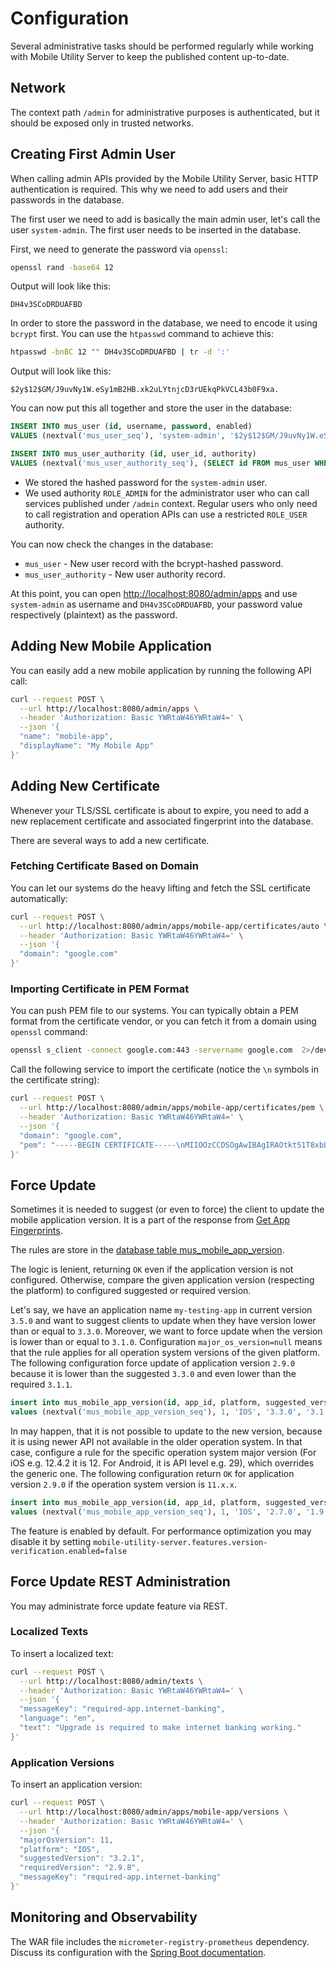 # Configuration

Several administrative tasks should be performed regularly while working with Mobile Utility Server to keep the published content up-to-date.


## Network

The context path `/admin` for administrative purposes is authenticated, but it should be exposed only in trusted networks.


## Creating First Admin User

When calling admin APIs provided by the Mobile Utility Server, basic HTTP authentication is required.
This why we need to add users and their passwords in the database.

The first user we need to add is basically the main admin user, let's call the user `system-admin`.
The first user needs to be inserted in the database.

First, we need to generate the password via `openssl`:

```sh
openssl rand -base64 12
```

Output will look like this:

```
DH4v3SCoDRDUAFBD
```

In order to store the password in the database, we need to encode it using `bcrypt` first.
You can use the `htpasswd` command to achieve this:

```sh
htpasswd -bnBC 12 "" DH4v3SCoDRDUAFBD | tr -d ':'
```

Output will look like this:

```
$2y$12$GM/J9uvNy1W.eSy1mB2HB.xk2uLYtnjcD3rUEkqPkVCL43b0F9xa.
```

You can now put this all together and store the user in the database:

```sql
INSERT INTO mus_user (id, username, password, enabled)
VALUES (nextval('mus_user_seq'), 'system-admin', '$2y$12$GM/J9uvNy1W.eSy1mB2HB.xk2uLYtnjcD3rUEkqPkVCL43b0F9xa.', true);

INSERT INTO mus_user_authority (id, user_id, authority)
VALUES (nextval('mus_user_authority_seq'), (SELECT id FROM mus_user WHERE username = 'system-admin'), 'ROLE_ADMIN');
```

- We stored the hashed password for the `system-admin` user.
- We used authority `ROLE_ADMIN` for the administrator user who can call services published under `/admin` context.
  Regular users who only need to call registration and operation APIs can use a restricted `ROLE_USER` authority.

You can now check the changes in the database:

- `mus_user` - New user record with the bcrypt-hashed password.
- `mus_user_authority` - New user authority record.

At this point, you can open [http://localhost:8080/admin/apps](http://localhost:8080/admin/apps) and use `system-admin` as username and `DH4v3SCoDRDUAFBD`, your password value respectively (plaintext) as the password.


## Adding New Mobile Application

You can easily add a new mobile application by running the following API call:

```sh
curl --request POST \
  --url http://localhost:8080/admin/apps \
  --header 'Authorization: Basic YWRtaW46YWRtaW4=' \
  --json '{
  "name": "mobile-app",
  "displayName": "My Mobile App"
}'
```

## Adding New Certificate

Whenever your TLS/SSL certificate is about to expire, you need to add a new replacement certificate and associated fingerprint into the database.

There are several ways to add a new certificate.

### Fetching Certificate Based on Domain

You can let our systems do the heavy lifting and fetch the SSL certificate automatically:

```sh
curl --request POST \
  --url http://localhost:8080/admin/apps/mobile-app/certificates/auto \
  --header 'Authorization: Basic YWRtaW46YWRtaW4=' \
  --json '{
  "domain": "google.com"
}'
```

### Importing Certificate in PEM Format

You can push PEM file to our systems. You can typically obtain a PEM format from the certificate vendor, or you can fetch it from a domain using `openssl` command:

```sh
openssl s_client -connect google.com:443 -servername google.com  2>/dev/null </dev/null |  sed -ne '/-BEGIN CERTIFICATE-/,/-END CERTIFICATE-/p'
```

Call the following service to import the certificate (notice the `\n` symbols in the certificate string):

```sh
curl --request POST \
  --url http://localhost:8080/admin/apps/mobile-app/certificates/pem \
  --header 'Authorization: Basic YWRtaW46YWRtaW4=' \
  --json '{
  "domain": "google.com",
  "pem": "-----BEGIN CERTIFICATE-----\nMIIOOzCCDSOgAwIBAgIRAOtktS1T8xbLEmgT/IaWpuEwDQYJKoZIhvcNAQELBQAw\nRjELMAkGA1UEBhMCVVMxIjAgBgNVBAoTGUdvb2dsZSBUcnVzdCBTZXJ2aWNlcyBM\nTEMxEzARBgNVBAMTCkdUUyBDQSAxQzMwHhcNMjMwMjA4MDQzNDMwWhcNMjMwNTAz\nMDQzNDI5WjAXMRUwEwYDVQQDDAwqLmdvb2dsZS5jb20wWTATBgcqhkjOPQIBBggq\nhkjOPQMBBwNCAATt1Q07sURF52V6U8ASJ0JPgIwyErLwD36WUnuHZDU8MCaNtrEO\nyPo9zVlTttTx6lUQQ7fm9PMxKANBXF3C4G8Xo4IMHDCCDBgwDgYDVR0PAQH/BAQD\nAgeAMBMGA1UdJQQMMAoGCCsGAQUFBwMBMAwGA1UdEwEB/wQCMAAwHQYDVR0OBBYE\nFDRGztOLSrVak9gBPXmAgIEk8vQgMB8GA1UdIwQYMBaAFIp0f6+Fze6VzT2c0OJG\nFPNxNR0nMGoGCCsGAQUFBwEBBF4wXDAnBggrBgEFBQcwAYYbaHR0cDovL29jc3Au\ncGtpLmdvb2cvZ3RzMWMzMDEGCCsGAQUFBzAChiVodHRwOi8vcGtpLmdvb2cvcmVw\nby9jZXJ0cy9ndHMxYzMuZGVyMIIJzQYDVR0RBIIJxDCCCcCCDCouZ29vZ2xlLmNv\nbYIWKi5hcHBlbmdpbmUuZ29vZ2xlLmNvbYIJKi5iZG4uZGV2ghUqLm9yaWdpbi10\nZXN0LmJkbi5kZXaCEiouY2xvdWQuZ29vZ2xlLmNvbYIYKi5jcm93ZHNvdXJjZS5n\nb29nbGUuY29tghgqLmRhdGFjb21wdXRlLmdvb2dsZS5jb22CCyouZ29vZ2xlLmNh\nggsqLmdvb2dsZS5jbIIOKi5nb29nbGUuY28uaW6CDiouZ29vZ2xlLmNvLmpwgg4q\nLmdvb2dsZS5jby51a4IPKi5nb29nbGUuY29tLmFygg8qLmdvb2dsZS5jb20uYXWC\nDyouZ29vZ2xlLmNvbS5icoIPKi5nb29nbGUuY29tLmNvgg8qLmdvb2dsZS5jb20u\nbXiCDyouZ29vZ2xlLmNvbS50coIPKi5nb29nbGUuY29tLnZuggsqLmdvb2dsZS5k\nZYILKi5nb29nbGUuZXOCCyouZ29vZ2xlLmZyggsqLmdvb2dsZS5odYILKi5nb29n\nbGUuaXSCCyouZ29vZ2xlLm5sggsqLmdvb2dsZS5wbIILKi5nb29nbGUucHSCEiou\nZ29vZ2xlYWRhcGlzLmNvbYIPKi5nb29nbGVhcGlzLmNughEqLmdvb2dsZXZpZGVv\nLmNvbYIMKi5nc3RhdGljLmNughAqLmdzdGF0aWMtY24uY29tgg9nb29nbGVjbmFw\ncHMuY26CESouZ29vZ2xlY25hcHBzLmNughFnb29nbGVhcHBzLWNuLmNvbYITKi5n\nb29nbGVhcHBzLWNuLmNvbYIMZ2tlY25hcHBzLmNugg4qLmdrZWNuYXBwcy5jboIS\nZ29vZ2xlZG93bmxvYWRzLmNughQqLmdvb2dsZWRvd25sb2Fkcy5jboIQcmVjYXB0\nY2hhLm5ldC5jboISKi5yZWNhcHRjaGEubmV0LmNughByZWNhcHRjaGEtY24ubmV0\nghIqLnJlY2FwdGNoYS1jbi5uZXSCC3dpZGV2aW5lLmNugg0qLndpZGV2aW5lLmNu\nghFhbXBwcm9qZWN0Lm9yZy5jboITKi5hbXBwcm9qZWN0Lm9yZy5jboIRYW1wcHJv\namVjdC5uZXQuY26CEyouYW1wcHJvamVjdC5uZXQuY26CF2dvb2dsZS1hbmFseXRp\nY3MtY24uY29tghkqLmdvb2dsZS1hbmFseXRpY3MtY24uY29tghdnb29nbGVhZHNl\ncnZpY2VzLWNuLmNvbYIZKi5nb29nbGVhZHNlcnZpY2VzLWNuLmNvbYIRZ29vZ2xl\ndmFkcy1jbi5jb22CEyouZ29vZ2xldmFkcy1jbi5jb22CEWdvb2dsZWFwaXMtY24u\nY29tghMqLmdvb2dsZWFwaXMtY24uY29tghVnb29nbGVvcHRpbWl6ZS1jbi5jb22C\nFyouZ29vZ2xlb3B0aW1pemUtY24uY29tghJkb3VibGVjbGljay1jbi5uZXSCFCou\nZG91YmxlY2xpY2stY24ubmV0ghgqLmZscy5kb3VibGVjbGljay1jbi5uZXSCFiou\nZy5kb3VibGVjbGljay1jbi5uZXSCDmRvdWJsZWNsaWNrLmNughAqLmRvdWJsZWNs\naWNrLmNughQqLmZscy5kb3VibGVjbGljay5jboISKi5nLmRvdWJsZWNsaWNrLmNu\nghFkYXJ0c2VhcmNoLWNuLm5ldIITKi5kYXJ0c2VhcmNoLWNuLm5ldIIdZ29vZ2xl\ndHJhdmVsYWRzZXJ2aWNlcy1jbi5jb22CHyouZ29vZ2xldHJhdmVsYWRzZXJ2aWNl\ncy1jbi5jb22CGGdvb2dsZXRhZ3NlcnZpY2VzLWNuLmNvbYIaKi5nb29nbGV0YWdz\nZXJ2aWNlcy1jbi5jb22CF2dvb2dsZXRhZ21hbmFnZXItY24uY29tghkqLmdvb2ds\nZXRhZ21hbmFnZXItY24uY29tghhnb29nbGVzeW5kaWNhdGlvbi1jbi5jb22CGiou\nZ29vZ2xlc3luZGljYXRpb24tY24uY29tgiQqLnNhZmVmcmFtZS5nb29nbGVzeW5k\naWNhdGlvbi1jbi5jb22CFmFwcC1tZWFzdXJlbWVudC1jbi5jb22CGCouYXBwLW1l\nYXN1cmVtZW50LWNuLmNvbYILZ3Z0MS1jbi5jb22CDSouZ3Z0MS1jbi5jb22CC2d2\ndDItY24uY29tgg0qLmd2dDItY24uY29tggsybWRuLWNuLm5ldIINKi4ybWRuLWNu\nLm5ldIIUZ29vZ2xlZmxpZ2h0cy1jbi5uZXSCFiouZ29vZ2xlZmxpZ2h0cy1jbi5u\nZXSCDGFkbW9iLWNuLmNvbYIOKi5hZG1vYi1jbi5jb22CFGdvb2dsZXNhbmRib3gt\nY24uY29tghYqLmdvb2dsZXNhbmRib3gtY24uY29tgh4qLnNhZmVudXAuZ29vZ2xl\nc2FuZGJveC1jbi5jb22CDSouZ3N0YXRpYy5jb22CFCoubWV0cmljLmdzdGF0aWMu\nY29tggoqLmd2dDEuY29tghEqLmdjcGNkbi5ndnQxLmNvbYIKKi5ndnQyLmNvbYIO\nKi5nY3AuZ3Z0Mi5jb22CECoudXJsLmdvb2dsZS5jb22CFioueW91dHViZS1ub2Nv\nb2tpZS5jb22CCyoueXRpbWcuY29tggthbmRyb2lkLmNvbYINKi5hbmRyb2lkLmNv\nbYITKi5mbGFzaC5hbmRyb2lkLmNvbYIEZy5jboIGKi5nLmNuggRnLmNvggYqLmcu\nY2+CBmdvby5nbIIKd3d3Lmdvby5nbIIUZ29vZ2xlLWFuYWx5dGljcy5jb22CFiou\nZ29vZ2xlLWFuYWx5dGljcy5jb22CCmdvb2dsZS5jb22CEmdvb2dsZWNvbW1lcmNl\nLmNvbYIUKi5nb29nbGVjb21tZXJjZS5jb22CCGdncGh0LmNuggoqLmdncGh0LmNu\nggp1cmNoaW4uY29tggwqLnVyY2hpbi5jb22CCHlvdXR1LmJlggt5b3V0dWJlLmNv\nbYINKi55b3V0dWJlLmNvbYIUeW91dHViZWVkdWNhdGlvbi5jb22CFioueW91dHVi\nZWVkdWNhdGlvbi5jb22CD3lvdXR1YmVraWRzLmNvbYIRKi55b3V0dWJla2lkcy5j\nb22CBXl0LmJlggcqLnl0LmJlghphbmRyb2lkLmNsaWVudHMuZ29vZ2xlLmNvbYIb\nZGV2ZWxvcGVyLmFuZHJvaWQuZ29vZ2xlLmNughxkZXZlbG9wZXJzLmFuZHJvaWQu\nZ29vZ2xlLmNughhzb3VyY2UuYW5kcm9pZC5nb29nbGUuY24wIQYDVR0gBBowGDAI\nBgZngQwBAgEwDAYKKwYBBAHWeQIFAzA8BgNVHR8ENTAzMDGgL6AthitodHRwOi8v\nY3Jscy5wa2kuZ29vZy9ndHMxYzMvZlZKeGJWLUt0bWsuY3JsMIIBAwYKKwYBBAHW\neQIEAgSB9ASB8QDvAHUA6D7Q2j71BjUy51covIlryQPTy9ERa+zraeF3fW0GvW4A\nAAGGL4TTZQAABAMARjBEAiBswmmK4qfRedFn3UOA/0R2GB0QDLT1Q3fQxshN0EQU\nMQIgZp8jeEdbzesoPEAauUhycH4tisuH5jxYbBIVV/bzZ1MAdgCzc3cH4YRQ+GOG\n1gWp3BEJSnktsWcMC4fc8AMOeTalmgAAAYYvhNN6AAAEAwBHMEUCIAS3+QtyIe7e\nqJ3MaZ06WKSOiP5oL6q0JYTH11C60kakAiEA38nXUV9Irb6fmWN2fQlLA4DUMNsO\nvRugCpNY6+H+dwMwDQYJKoZIhvcNAQELBQADggEBAKSUlwf6bi/1PYLTpTmW7F8v\nk+vp2SO1rbhgCYeoz9nfZbmfROGRYw2mmlC9anePCTQFbNkbiozeHs/cUBI4pm6D\nZy8aMDhh7ZbOA0/4ZoHXoAq/WElI8vz1g/uZ5DII8MPsSxwwe0eU8jKPzBN5mN0g\n0ObRYnTFK3odJsj5A7AX/29RaeYOX0gSWv/KeK2Z8ov3UQSBAEqbkDkznsP75n7H\nfl04q0D/QxxG+wKsf+ZsTb6ILBvcDQcnAjvjfQl+AVeCBnZTtwn0vLsgYzniBoRk\nwCItyBscNhKgLc7C8Ho1RLa/lfeW8lOGQN5ONUEuW2v6P5d9w2rLGYgSeDAIcsw=\n-----END CERTIFICATE-----"
}'
```


## Force Update

Sometimes it is needed to suggest (or even to force) the client to update the mobile application version.
It is a part of the response from [Get App Fingerprints](./Public-REST-API.md#get-app-fingerprints).

The rules are store in the [database table mus_mobile_app_version](./Database-Structure.md#mobile-application-version).

The logic is lenient, returning `OK` even if the application version is not configured.
Otherwise, compare the given application version (respecting the platform) to configured suggested or required version.

Let's say, we have an application name `my-testing-app` in current version `3.5.0` and want to suggest clients to update when they have version lower than or equal to `3.3.0`.
Moreover, we want to force update when the version is lower than or equal to `3.1.0`.
Configuration `major_os_version=null` means that the rule applies for all operation system versions of the given platform.
The following configuration force update of application version `2.9.0` because it is lower than the suggested `3.3.0` and even lower than the required `3.1.1`.    

```sql
insert into mus_mobile_app_version(id, app_id, platform, suggested_version, required_version, major_os_version, message_key)
values (nextval('mus_mobile_app_version_seq'), 1, 'IOS', '3.3.0', '3.1.0', null, 'my-testing-app.message-key');
```

In may happen, that it is not possible to update to the new version, because it is using newer API not available in the older operation system.
In that case, configure a rule for the specific operation system major version (For iOS e.g. 12.4.2 it is 12. For Android, it is API level e.g. 29), which overrides the generic one.
The following configuration return `OK` for application version `2.9.0` if the operation system version is `11.x.x`.

```sql
insert into mus_mobile_app_version(id, app_id, platform, suggested_version, required_version, major_os_version, message_key)
values (nextval('mus_mobile_app_version_seq'), 1, 'IOS', '2.7.0', '1.9.0', 11, 'my-testing-app.message-key');
```

The feature is enabled by default.
For performance optimization you may disable it by setting `mobile-utility-server.features.version-verification.enabled=false`


## Force Update REST Administration

You may administrate force update feature via REST.


### Localized Texts

To insert a localized text:

```sh
curl --request POST \
  --url http://localhost:8080/admin/texts \
  --header 'Authorization: Basic YWRtaW46YWRtaW4=' \
  --json '{
  "messageKey": "required-app.internet-banking",
  "language": "en",
  "text": "Upgrade is required to make internet banking working."
}'
```


### Application Versions

To insert an application version:

```sh
curl --request POST \
  --url http://localhost:8080/admin/apps/mobile-app/versions \
  --header 'Authorization: Basic YWRtaW46YWRtaW4=' \
  --json '{
  "majorOsVersion": 11,
  "platform": "IOS",
  "suggestedVersion": "3.2.1",
  "requiredVersion": "2.9.8",
  "messageKey": "required-app.internet-banking"
}'
```


## Monitoring and Observability

The WAR file includes the `micrometer-registry-prometheus` dependency.
Discuss its configuration with the [Spring Boot documentation](https://docs.spring.io/spring-boot/docs/3.1.x/reference/html/actuator.html#actuator.metrics).
